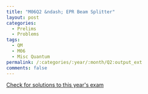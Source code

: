```yaml
---
title: "M06Q2 &ndash; EPR Beam Splitter"
layout: post
categories:
  - Prelims
  - Problems
tags:
  - QM
  - M06
  - Misc Quantum
permalink: /:categories/:year/:month/Q2:output_ext
comments: false
---
```

<object data="2006M2Q.pdf" type="application/pdf" width="100%" height="500"></object>
<div class="message"><a href='https://princetonprelim.com/prelim/17/'>Check for solutions to this year's exam</a></div>